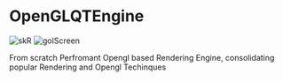 # OpenGLQTEngine

![skR](https://user-images.githubusercontent.com/17414730/92680859-98cdae80-f349-11ea-9285-962ebddc7777.png)
![golScreen](https://user-images.githubusercontent.com/17414730/94368652-ee080f00-0102-11eb-8019-3a15c1cb02f5.png)

From scratch Perfromant Opengl based Rendering Engine,
consolidating popular Rendering and Opengl Techinques
